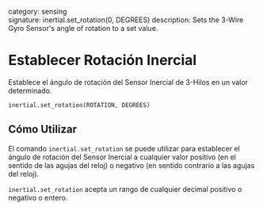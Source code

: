 category: sensing  
signature: inertial.set_rotation(0, DEGREES)
description: Sets the 3-Wire Gyro Sensor's angle of rotation to a set value.

# Establecer Rotación Inercial

Establece el ángulo de rotación del Sensor Inercial de 3-Hilos en un valor determinado.

```don
inertial.set_rotation(ROTATION, DEGREES)
```

## Cómo Utilizar

El comando `inertial.set_rotation` se puede utilizar para establecer el ángulo de rotación del Sensor Inercial a cualquier valor positivo (en el sentido de las agujas del reloj) o negativo (en sentido contrario a las agujas del reloj).

`inertial.set_rotation` acepta un rango de cualquier decimal positivo o negativo o entero.


<advanced>
</advanced>
